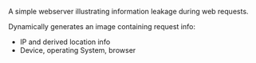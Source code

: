 A simple webserver illustrating information leakage during web requests.

Dynamically generates an image containing request info:
- IP and derived location info
- Device, operating System, browser
